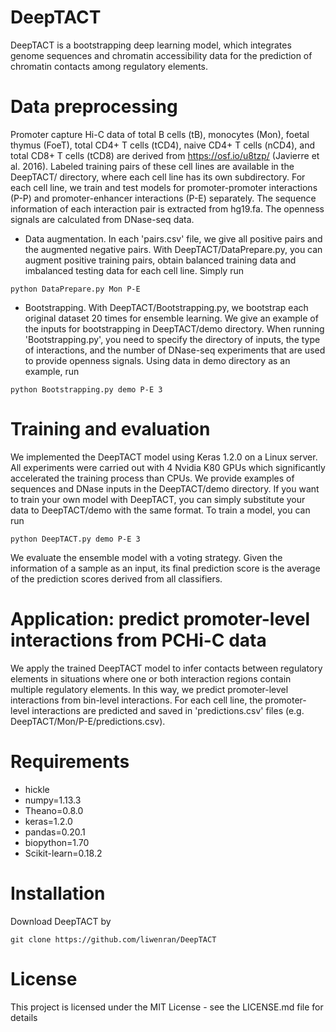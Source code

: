 # DeepTACT
DeepTACT is a bootstrapping deep learning model, which integrates genome sequences and chromatin accessibility data for the prediction of chromatin contacts among regulatory elements.

# Data preprocessing
Promoter capture Hi-C data of total B cells (tB), monocytes (Mon), foetal thymus (FoeT), total CD4+ T cells (tCD4), naive CD4+ T cells (nCD4), and total CD8+ T cells (tCD8) are derived from https://osf.io/u8tzp/ (Javierre et al. 2016). Labeled training pairs of these cell lines are available in the DeepTACT/ directory, where each cell line has its own subdirectory. For each cell line, we train and test models for promoter-promoter interactions (P-P) and promoter-enhancer interactions (P-E) separately. The sequence information of each interaction pair is extracted from hg19.fa. The openness signals are calculated from DNase-seq data. 

- Data augmentation. In each 'pairs.csv' file, we give all positive pairs and the augmented negative pairs. With DeepTACT/DataPrepare.py, you can augment positive training pairs, obtain balanced training data and imbalanced testing data for each cell line. Simply run
```
python DataPrepare.py Mon P-E
```

- Bootstrapping. With DeepTACT/Bootstrapping.py, we bootstrap each original dataset 20 times for ensemble learning. We give an example of the inputs for bootstrapping in DeepTACT/demo directory. When running 'Bootstrapping.py', you need to specify the directory of inputs, the type of interactions, and the number of DNase-seq experiments that are used to provide openness signals. Using data in demo directory as an example, run 
```
python Bootstrapping.py demo P-E 3
```

# Training and evaluation
We implemented the DeepTACT model using Keras 1.2.0 on a Linux server. All experiments were carried out with 4 Nvidia K80 GPUs which significantly accelerated the training process than CPUs. We provide examples of sequences and DNase inputs in the DeepTACT/demo directory. If you want to train your own model with DeepTACT, you can simply substitute your data to DeepTACT/demo with the same format. To train a model, you can run
```
python DeepTACT.py demo P-E 3
```
We evaluate the ensemble model with a voting strategy. Given the information of a sample as an input, its final prediction score is the average of the prediction scores derived from all classifiers.

# Application: predict promoter-level interactions from PCHi-C data
We apply the trained DeepTACT model to infer contacts between regulatory elements in situations where one or both interaction regions contain multiple regulatory elements. In this way, we predict promoter-level interactions from bin-level interactions. For each cell line, the promoter-level interactions are predicted and saved in 'predictions.csv' files (e.g. DeepTACT/Mon/P-E/predictions.csv).

# Requirements
- hickle
- numpy=1.13.3
- Theano=0.8.0
- keras=1.2.0
- pandas=0.20.1
- biopython=1.70
- Scikit-learn=0.18.2

# Installation
Download DeepTACT by
```shell
git clone https://github.com/liwenran/DeepTACT
```

# License
This project is licensed under the MIT License - see the LICENSE.md file for details
